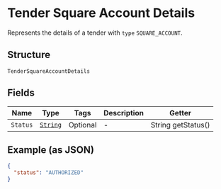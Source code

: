 
# Tender Square Account Details

Represents the details of a tender with `type` `SQUARE_ACCOUNT`.

## Structure

`TenderSquareAccountDetails`

## Fields

| Name | Type | Tags | Description | Getter |
|  --- | --- | --- | --- | --- |
| `Status` | [`String`](../../doc/models/tender-square-account-details-status.md) | Optional | - | String getStatus() |

## Example (as JSON)

```json
{
  "status": "AUTHORIZED"
}
```

